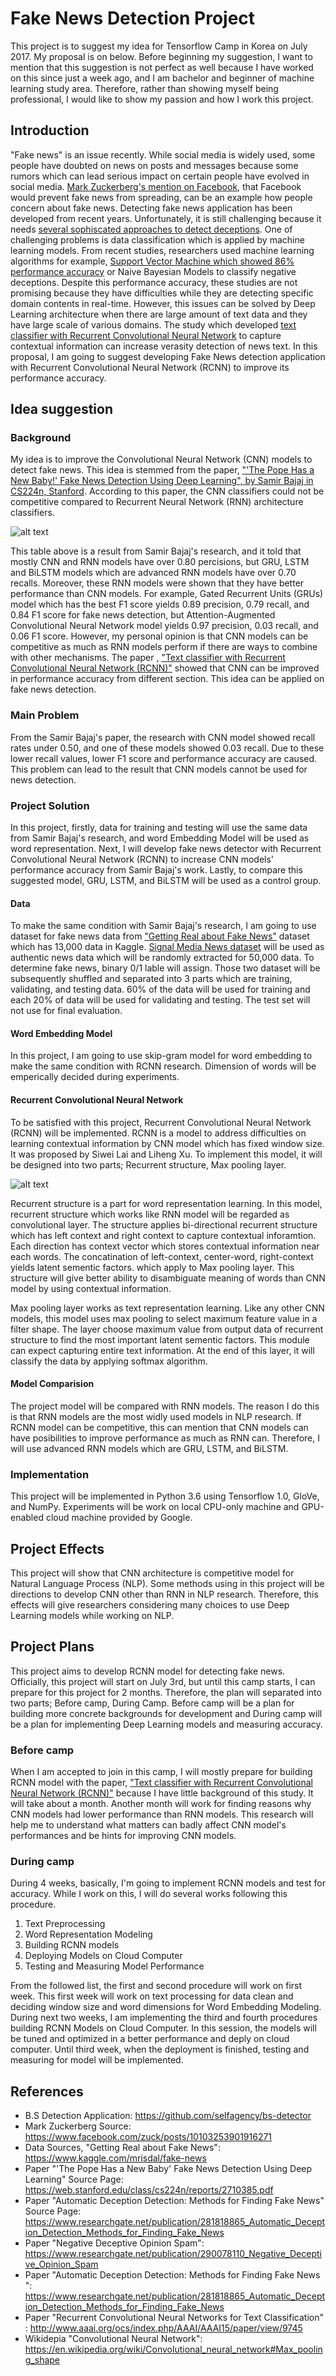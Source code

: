 # Fake News Detection Project
This project is to suggest my idea for Tensorflow Camp in Korea on July 2017. My proposal is on below.
Before beginning my suggestion, I want to mention that this suggestion is not perfect as well because I have worked on this since just a week ago, and I am bachelor and beginner of machine learning study area. Therefore, rather than showing myself being professional, I would like to show my passion and how I work this project.

## Introduction 
"Fake news" is an issue recently. While social media is widely used, some people have doubted on news on posts and messages because some rumors which can lead serious impact on certain people have evolved in social media. [Mark Zuckerberg's mention on Facebook](https://www.facebook.com/zuck/posts/10103253901916271), that Facebook would prevent fake news from spreading, can be an example how people concern about fake news. Detecting fake news application has been developed from recent years. Unfortunately, it is still challenging because it needs [several sophiscated approaches to detect deceptions](https://www.researchgate.net/publication/281818865_Automatic_Deception_Detection_Methods_for_Finding_Fake_News). One of challenging problems is data classification which is applied by machine learning models. From recent studies, researchers used machine learning algorithms for example, [Support Vector Machine which showed 86% performance accuracy](https://www.researchgate.net/publication/290078110_Negative_Deceptive_Opinion_Spam) or Naive Bayesian Models to classify negative deceptions. Despite this performance accuracy, these studies are not promising because they have difficulties while they are detecting specific domain contents in real-time. However, this issues can be solved by Deep Learning architecture when there are large amount of text data and they have large scale of various domains. The study which developed [text classifier with Recurrent Convolutional Neural Network](http://www.aaai.org/ocs/index.php/AAAI/AAAI15/paper/view/9745) to capture contextual information can increase verasity detection of news text. In this proposal, I am going to suggest developing Fake News detection application with Recurrent Convolutional Neural Network (RCNN) to improve its performance accuracy.

## Idea suggestion
### Background
My idea is to improve the Convolutional Neural Network (CNN) models to detect fake news. This idea is stemmed from the paper, ["'The Pope Has a New Baby!' Fake News Detection Using Deep Learning", by Samir Bajaj in CS224n, Stanford](https://web.stanford.edu/class/cs224n/reports/2710385.pdf). According to this paper, the CNN classifiers could not be competitive compared to Recurrent Neural Network (RNN) architecture classifiers.

![alt text](https://github.com/Taekyoon/TensorflowCampProject/blob/master/Result%20table.png?raw=true)

This table above is a result from Samir Bajaj's research, and it told that mostly CNN and RNN models have over 0.80 percisions, but GRU, LSTM and BiLSTM models which are advanced RNN models have over 0.70 recalls. Moreover, these RNN models were shown that they have better performance than CNN models. For example, Gated Recurrent Units (GRUs) model which has the best F1 score yields 0.89 precision, 0.79 recall, and 0.84 F1 score for fake news detection, but Attention-Augmented Convolutional Neural Network model yields 0.97 precision, 0.03 recall, and 0.06 F1 score. However, my personal opinion is that CNN models can be competitive as much as RNN models perform if there are ways to combine with other mechanisms. The paper , ["Text classifier with Recurrent Convolutional Neural Network (RCNN)"](http://www.aaai.org/ocs/index.php/AAAI/AAAI15/paper/view/9745) showed that CNN can be improved in performance accuracy from different section. This idea can be applied on fake news detection.

### Main Problem
From the Samir Bajaj's paper, the research with CNN model showed recall rates under 0.50, and one of these models showed 0.03 recall. Due to these lower recall values, lower F1 score and performance accuracy are caused. This problem can lead to the result that CNN models cannot be used for news detection.

### Project Solution
In this project, firstly, data for training and testing will use the same data from Samir Bajaj's research, and word Embedding Model will be used as word representation. Next, I will develop fake news detector with Recurrent Convolutional Neural Network (RCNN) to increase CNN models' performance accuracy from Samir Bajaj's work. Lastly, to compare this suggested model, GRU, LSTM, and BiLSTM will be used as a control group.

#### Data
To make the same condition with Samir Bajaj's research, I am going to use dataset for fake news data from ["Getting Real about Fake News"](https://www.kaggle.com/mrisdal/fake-news) dataset which has 13,000 data in Kaggle. [Signal Media News dataset](http://research.signalmedia.co/newsir16/signal-dataset.html) will be used as authentic news data which will be randomly extracted for 50,000 data. To determine fake news, binary 0/1 lable will assign. Those two dataset will be subsequently shuffled and separated into 3 parts which are training, validating, and testing data. 60% of the data will be used for training and each 20% of data will be used for validating and testing. The test set will not use for final evaluation.

#### Word Embedding Model
In this project, I am going to use skip-gram model for word embedding to make the same condition with RCNN research. Dimension of words will be emperically decided during experiments.

#### Recurrent Convolutional Neural Network
To be satisfied with this project, Recurrent Convolutional Neural Network (RCNN) will be implemented. RCNN is a model to address difficulties on learning contextual information by CNN model which has fixed window size. It was proposed by Siwei Lai and Liheng Xu. To implement this model, it will be designed into two parts; Recurrent structure, Max pooling layer.

![alt text](https://github.com/Taekyoon/TensorflowCampProject/blob/master/RCNN%20Model.png?raw=true)

Recurrent structure is a part for word representation learning. In this model, recurrent structure which works like RNN model will be regarded as convolutional layer. The structure applies bi-directional recurrent structure which has left context and right context to capture contextual inforamtion. Each direction has context vector which stores contextual information near each words. The concatination of left-context, center-word, right-context yields latent sementic factors. which apply to Max pooling layer. This structure will give better ability to disambiguate meaning of words than CNN model by using contextual information. 

Max pooling layer works as text representation learning. Like any other CNN models, this model uses max pooling to select maximum feature value in a filter shape. The layer choose maximum value from output data of recurrent structure to find the most important latent sementic factors. This module can expect capturing entire text information. At the end of this layer, it will classify the data by applying softmax algorithm.

#### Model Comparision
The project model will be compared with RNN models. The reason I do this is that RNN models are the most widly used models in NLP research. If RCNN model can be competitive, this can mention that CNN models can have posibilities to improve performance as much as RNN can. Therefore, I will use advanced RNN models which are GRU, LSTM, and BiLSTM.

### Implementation
This project will be implemented in Python 3.6 using Tensorflow 1.0, GloVe, and NumPy. Experiments will be work on local CPU-only machine and GPU-enabled cloud machine provided by Google.

## Project Effects
This project will show that CNN architecture is competitive model for Natural Language Process (NLP). Some methods using in this project will be directions to develop CNN other than RNN in NLP research. Therefore, this effects will give researchers considering many choices to use Deep Learning models while working on NLP.

## Project Plans
This project aims to develop RCNN model for detecting fake news. Officially, this project will start on July 3rd, but until this camp starts, I can prepare for this project for 2 months. Therefore, the plan will separated into two parts; Before camp, During Camp. Before camp will be a plan for building more concrete backgrounds for development and During camp will be a plan for implementing Deep Learning models and measuring accuracy.
### Before camp
When I am accepted to join in this camp, I will mostly prepare for building RCNN model with the paper, ["Text classifier with Recurrent Convolutional Neural Network (RCNN)"](http://www.aaai.org/ocs/index.php/AAAI/AAAI15/paper/view/9745) because I have little background of this study. It will take about a month. Another month will work for finding reasons why CNN models had lower performance than RNN models. This research will help me to understand what matters can badly affect CNN model's performances and be hints for improving CNN models.
### During camp
During 4 weeks, basically, I'm going to implement RCNN models and test for accuracy. While I work on this, I will do several works following this procedure.
1. Text Preprocessing
2. Word Representation Modeling
3. Building RCNN models
4. Deploying Models on Cloud Computer
5. Testing and Measuring Model Performance

From the followed list, the first and second procedure will work on first week. This first week will work on text processing for data clean and deciding window size and word dimensions for Word Embedding Modeling. During next two weeks, I am implementing the third and fourth procedures building RCNN Models on Cloud Computer. In this session, the models will be tuned and optimized in a better performance and deply on cloud computer. Until third week, when the deployment is finished, testing and measuring for model will be implemented.
## References
* B.S Detection Application: https://github.com/selfagency/bs-detector
* Mark Zuckerberg Source: https://www.facebook.com/zuck/posts/10103253901916271
* Data Sources, "Getting Real about Fake News": https://www.kaggle.com/mrisdal/fake-news
* Paper "'The Pope Has a New Baby' Fake News Detection Using Deep Learning" Source Page:  https://web.stanford.edu/class/cs224n/reports/2710385.pdf
* Paper "Automatic Deception Detection: Methods for Finding Fake News" Source Page: https://www.researchgate.net/publication/281818865_Automatic_Deception_Detection_Methods_for_Finding_Fake_News
* Paper "Negative Deceptive Opinion Spam": https://www.researchgate.net/publication/290078110_Negative_Deceptive_Opinion_Spam
* Paper "Automatic Deception Detection: Methods for Finding Fake News ": https://www.researchgate.net/publication/281818865_Automatic_Deception_Detection_Methods_for_Finding_Fake_News
* Paper "Recurrent Convolutional Neural Networks for Text Classification" : http://www.aaai.org/ocs/index.php/AAAI/AAAI15/paper/view/9745
* Wikidepia "Convolutional Neural Network": https://en.wikipedia.org/wiki/Convolutional_neural_network#Max_pooling_shape
